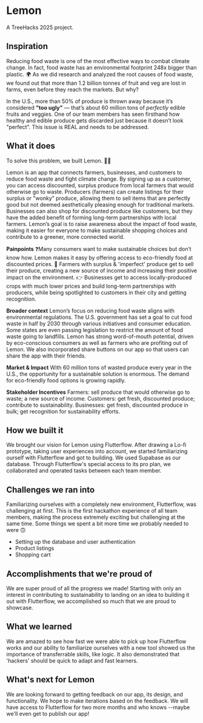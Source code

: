 # Lemon

A TreeHacks 2025 project.

## Inspiration
Reducing food waste is one of the most effective ways to combat climate change. In fact, food waste has an environmental footprint 248x bigger than plastic.  🌍
As we did research and analyzed the root causes of food waste, we found out that more than 1.2 billion tonnes of fruit and veg are lost in farms, even before they reach the markets. But why?

In the U.S., more than 50% of produce is thrown away because it’s considered **"too ugly"** — that’s about 60 million tons of _perfectly_ edible fruits and veggies. 
One of our team members has seen firsthand how healthy and edible produce gets discarded just because it doesn’t look "perfect". This issue is REAL and needs to be addressed.

## What it does
To solve this problem, we built Lemon. 🍋🌱

Lemon is an app that connects farmers, businesses, and customers to reduce food waste and fight climate change. By signing up as a customer, you can access discounted, surplus produce from local farmers that would otherwise go to waste. Producers (farmers) can create listings for their surplus or "wonky" produce, allowing them to sell items that are perfectly good but not deemed aesthetically pleasing enough for traditional markets. Businesses can also shop for discounted produce like customers, but they have the added benefit of forming long-term partnerships with local farmers. Lemon’s goal is to raise awareness about the impact of food waste, making it easier for everyone to make sustainable shopping choices and contribute to a greener, more connected world.

**Painpoints**
❓Many consumers want to make sustainable choices but don’t know how. Lemon makes it easy by offering access to eco-friendly food at discounted prices. 
🍏 Farmers with surplus & 'imperfect' produce get to sell their produce, creating a new source of income and increasing their positive impact on the environment.
👉 Businesses get to access locally-produced crops with much lower prices and build long-term partnerships with producers, while being spotlighted to customers in their city and getting recognition.

**Broader context**
Lemon’s focus on reducing food waste aligns with environmental regulations. The U.S. government has set a goal to cut food waste in half by 2030 through various initiatives and consumer education. Some states are even passing legislation to restrict the amount of food waste going to landfills.
Lemon has strong word-of-mouth potential, driven by eco-conscious consumers as well as farmers who are profiting out of Lemon. We also incorporated share buttons on our app so that users can share the app with their friends.

**Market & Impact**
With 60 million tons of wasted produce every year in the U.S., the opportunity for a sustainable solution is enormous. The demand for eco-friendly food options is growing rapidly.

**Stakeholder Incentives**
Farmers: sell produce that would otherwise go to waste; a new source of income.
Customers: get fresh, discounted produce; contribute to sustainability.
Businesses: get fresh, discounted produce in bulk; get recognition for sustainability efforts.


## How we built it
We brought our vision for Lemon using Flutterflow. After drawing a Lo-fi prototype, taking user experiences into account, we started familiarizing ourself with Flutterflow and got to building. We used Supabase as our database. Through Flutterflow's special access to its pro plan, we collaborated and operated tasks between each team member.


## Challenges we ran into
Familiarizing ourselves with a completely new environment, Flutterflow, was challenging at first. This is the first hackathon experience of all team members, making the process extremely exciting but challenging at the same time. Some things we spent a bit more time we probably needed to were 🙃
- Setting up the database and user authentication
- Product listings 
- Shopping cart 


## Accomplishments that we're proud of
We are super proud of all the progress we made! Starting with only an interest in contributing to sustainability to landing on an idea to building it out with Flutterflow, we accomplished so much that we are proud to showcase.


## What we learned
We are amazed to see how fast we were able to pick up how Flutterflow works and our ability to familiarize ourselves with a new tool showed us the importance of transferrable skills, like logic. It also demonstrated that 'hackers' should be quick to adapt and fast learners.


## What's next for Lemon
We are looking forward to getting feedback on our app, its design, and functionality. We hope to make iterations based on the feedback. We will have access to Flutterflow for two more months and who knows --maybe we'll even get to publish our app!

